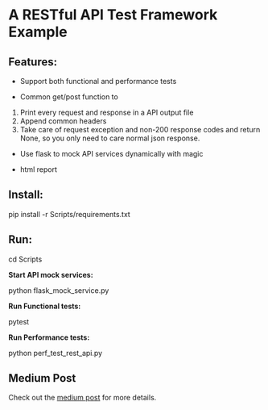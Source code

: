 # A RESTful API Test Framework Example

## Features:
* Support both functional and performance tests

* Common get/post function to 

1. Print every request and response in a API output file
2. Append common headers
3. Take care of request exception and non-200 response codes and return None, so you only need to care normal json response.
        
* Use flask to mock API services dynamically with magic

* html report
    
## Install:

pip install -r Scripts/requirements.txt

## Run:
cd Scripts

**Start API mock services:**

python flask_mock_service.py

**Run Functional tests:**

pytest

**Run Performance tests:**

python perf_test_rest_api.py 

## Medium Post
Check out the [medium post](https://medium.com/@peter.jp.xie/rest-api-testing-using-python-751022c364b8?source=friends_link&sk=bb13119f8c0e8e6d5b071eca8c22e29c) for more details.

